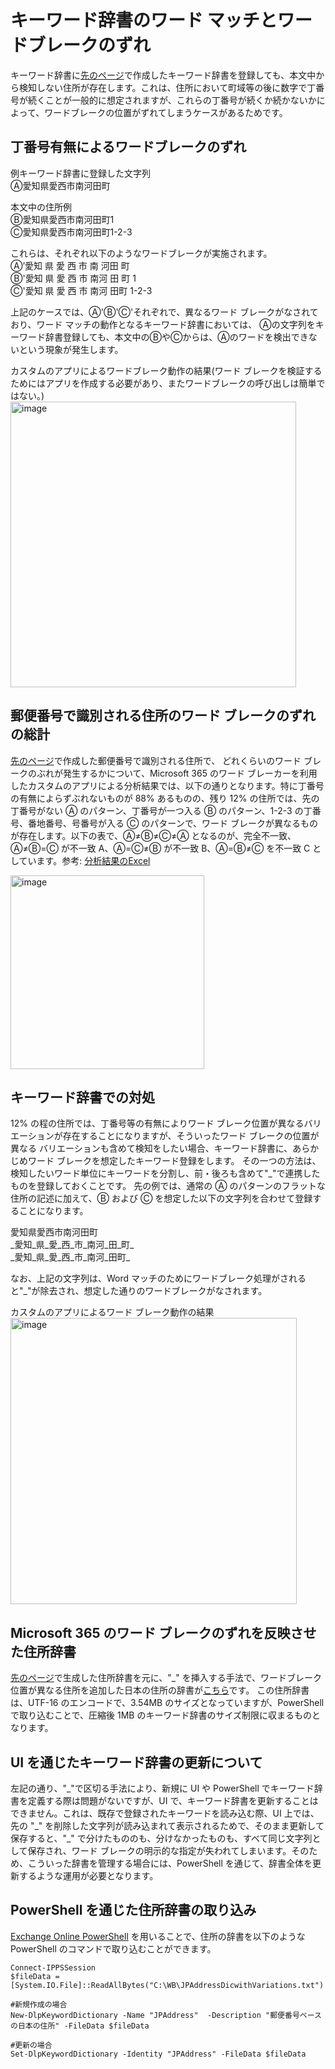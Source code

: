 # キーワード辞書のワード マッチとワードブレークのずれ
キーワード辞書に[先のページ](https://github.com/YoshihiroIchinose/E5Comp/blob/main/AddressDictionayforEDM.md)で作成したキーワード辞書を登録しても、本文中から検知しない住所が存在します。これは、住所において町域等の後に数字で丁番号が続くことが一般的に想定されますが、これらの丁番号が続くか続かないかによって、ワードブレークの位置がずれてしまうケースがあるためです。

## 丁番号有無によるワードブレークのずれ
例キーワード辞書に登録した文字列   
Ⓐ愛知県愛西市南河田町   
   
本文中の住所例   
Ⓑ愛知県愛西市南河田町1   
Ⓒ愛知県愛西市南河田町1-2-3   
   
これらは、それぞれ以下のようなワードブレークが実施されます。   
Ⓐ’愛知 県 愛 西 市 南 河田 町   
Ⓑ'愛知 県 愛 西 市 南河 田 町 1   
Ⓒ'愛知 県 愛 西 市 南河 田町 1-2-3   

上記のケースでは、Ⓐ'Ⓑ'Ⓒ'それぞれで、異なるワード ブレークがなされており、ワード マッチの動作となるキーワード辞書においては、
Ⓐの文字列をキーワード辞書登録しても、本文中のⒷやⒸからは、Ⓐのワードを検出できないという現象が発生します。    

カスタムのアプリによるワードブレーク動作の結果(ワード ブレークを検証するためにはアプリを作成する必要があり、またワードブレークの呼び出しは簡単ではない。)   
<img width="457" alt="image" src="https://github.com/YoshihiroIchinose/E5Comp/assets/66407692/0b8f22f2-b1e6-48cd-8608-f576ad80e04b">

## 郵便番号で識別される住所のワード ブレークのずれの総計
[先のページ](https://github.com/YoshihiroIchinose/E5Comp/blob/main/AddressDictionayforEDM.md)で作成した郵便番号で識別される住所で、
どれくらいのワード ブレークのぶれが発生するかについて、Microsoft 365 のワード ブレーカーを利用したカスタムのアプリによる分析結果では、以下の通りとなります。特に丁番号の有無によらずぶれないものが 88% あるものの、残り 12% の住所では、先の丁番号がない Ⓐ のパターン、丁番号が一つ入る Ⓑ のパターン、1-2-3 の丁番号、番地番号、号番号が入る Ⓒ のパターンで、ワード ブレークが異なるものが存在します。以下の表で、Ⓐ≠Ⓑ≠Ⓒ≠Ⓐ となるのが、完全不一致、Ⓐ≠Ⓑ=Ⓒ が不一致 A、Ⓐ=Ⓒ≠Ⓑ が不一致 B、Ⓐ=Ⓑ≠Ⓒ を不一致 C としています。参考: [分析結果のExcel](https://github.com/YoshihiroIchinose/E5Comp/blob/main/WB/%E4%BD%8F%E6%89%80%E8%BE%9E%E6%9B%B8_d_ana_M365.xlsx)

<img width="310" alt="image" src="https://github.com/YoshihiroIchinose/E5Comp/assets/66407692/241abd80-b024-485f-9b58-85ca3754103e">

## キーワード辞書での対処
12% の程の住所では、丁番号等の有無によりワード ブレーク位置が異なるバリエーションが存在することになりますが、そういったワード ブレークの位置が異なる
バリエーションも含めて検知をしたい場合、キーワード辞書に、あらかじめワード ブレークを想定したキーワード登録をします。
その一つの方法は、検知したいワード単位にキーワードを分割し、前・後ろも含めて"\_"で連携したものを登録しておくことです。
先の例では、通常の Ⓐ のパターンのフラットな住所の記述に加えて、Ⓑ および Ⓒ を想定した以下の文字列を合わせて登録することになります。

愛知県愛西市南河田町    
\_愛知_県_愛_西_市_南河_田_町_   
\_愛知_県_愛_西_市_南河_田町_   

なお、上記の文字列は、Word マッチのためにワードブレーク処理がされると"_"が除去され、想定した通りのワードブレークがなされます。

カスタムのアプリによるワード ブレーク動作の結果   
<img width="458" alt="image" src="https://github.com/YoshihiroIchinose/E5Comp/assets/66407692/bb557503-8bb2-4e2d-9d16-04d5f1ac1e0e">

## Microsoft 365 のワード ブレークのずれを反映させた住所辞書
[先のページ](https://github.com/YoshihiroIchinose/E5Comp/blob/main/AddressDictionayforEDM.md)で生成した住所辞書を元に、"\_" を挿入する手法で、ワードブレーク位置が異なる住所を追加した日本の住所の辞書が[こちら](https://github.com/YoshihiroIchinose/E5Comp/blob/main/WB/JPAddressDicwithVariations.txt)です。
この住所辞書は、UTF-16 のエンコードで、3.54MB のサイズとなっていますが、PowerShell で取り込むことで、圧縮後 1MB のキーワード辞書のサイズ制限に収まるものとなります。

## UI を通じたキーワード辞書の更新について
左記の通り、"\_"で区切る手法により、新規に UI や PowerShell でキーワード辞書を定義する際は問題がないですが、UI で、キーワード辞書を更新することはできません。これは、既存で登録されたキーワードを読み込む際、UI 上では、先の "\_" を削除した文字列が読み込まれて表示されるためで、そのまま更新して保存すると、"\_" で分けたもののも、分けなかったものも、すべて同じ文字列として保存され、ワード ブレークの明示的な指定が失われてしまいます。そのため、こういった辞書を管理する場合には、PowerShell を通じて、辞書全体を更新するような運用が必要となります。

## PowerShell を通じた住所辞書の取り込み
[Exchange Online PowerShell](https://learn.microsoft.com/ja-jp/powershell/exchange/connect-to-exchange-online-powershell?view=exchange-ps) を用いることで、住所の辞書を以下のような PowerShell のコマンドで取り込むことができます。
```
Connect-IPPSSession   
$fileData = [System.IO.File]::ReadAllBytes("C:\WB\JPAddressDicwithVariations.txt")

#新規作成の場合
New-DlpKeywordDictionary -Name "JPAddress"  -Description "郵便番号ベースの日本の住所" -FileData $fileData

#更新の場合
Set-DlpKeywordDictionary -Identity "JPAddress" -FileData $fileData
```
